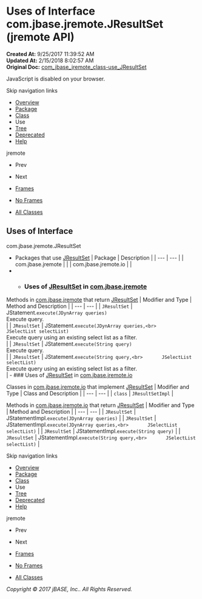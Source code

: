 # Uses of Interface com.jbase.jremote.JResultSet (jremote   API)

**Created At:** 9/25/2017 11:39:52 AM  
**Updated At:** 2/15/2018 8:02:57 AM  
**Original Doc:** [com_jbase_jremote_class-use_JResultSet](https://docs.jbase.com/39249-class-use/com_jbase_jremote_class-use_JResultSet)  

<!--<br>    try {<br>        if (location.href.indexOf('is-external=true') == -1) {<br>            parent.document.title="Uses of Interface com.jbase.jremote.JResultSet (jremote   API)";<br>        }<br>    }<br>    catch(err) {<br>    }<br>//-->
JavaScript is disabled on your browser.

Skip navigation links

- [Overview](../../../../overview-summary.html)
- [Package](./../../../../jremote-api)
- [Class](./../../jresultset-%28jremote-api%29 "interface in com.jbase.jremote")
- Use
- [Tree](./../../com.jbase.jremote-class-hierarchy)
- [Deprecated](../../../../deprecated-list.html)
- [Help](../../../../help-doc.html)


jremote <br>

- Prev
- Next


- [Frames](./.)
- [No Frames](./.)


- [All Classes](../../../../allclasses-noframe.html)


<!--<br>  allClassesLink = document.getElementById("allclasses\_navbar\_top");<br>  if(window==top) {<br>    allClassesLink.style.display = "block";<br>  }<br>  else {<br>    allClassesLink.style.display = "none";<br>  }<br>  //-->

## Uses of Interface
com.jbase.jremote.JResultSet

- Packages that use [JResultSet](./../../jresultset-%28jremote-api%29 "interface in com.jbase.jremote") | Package | Description |
| --- | --- |
| com.jbase.jremote |   |
| com.jbase.jremote.io |   |
- - ### Uses of [JResultSet](./../../jresultset-%28jremote-api%29 "interface in com.jbase.jremote") in [com.jbase.jremote](./../../../../jremote-api)


Methods in [com.jbase.jremote](./../../../../jremote-api) that return [JResultSet](./../../jresultset-%28jremote-api%29 "interface in com.jbase.jremote") | Modifier and Type | Method and Description |
| --- | --- |
| `JResultSet` | JStatement.`execute(JDynArray queries)`<br>Execute query.<br> |
| `JResultSet` | JStatement.`execute(JDynArray queries,<br>       JSelectList selectList)`<br>Execute query using an existing select list as a filter.<br> |
| `JResultSet` | JStatement.`execute(String query)`<br>Execute query.<br> |
| `JResultSet` | JStatement.`execute(String query,<br>       JSelectList selectList)`<br>Execute query using an existing select list as a filter.<br> |
    - ### Uses of [JResultSet](./../../jresultset-%28jremote-api%29 "interface in com.jbase.jremote") in [com.jbase.jremote.io](./../../io/com.jbase.jremote.io-%28jremote---api%29)


Classes in [com.jbase.jremote.io](./../../io/com.jbase.jremote.io-%28jremote---api%29) that implement [JResultSet](./../../jresultset-%28jremote-api%29 "interface in com.jbase.jremote") | Modifier and Type | Class and Description |
| --- | --- |
| `class` | `JResultSetImpl`  |



Methods in [com.jbase.jremote.io](./../../io/com.jbase.jremote.io-%28jremote---api%29) that return [JResultSet](./../../jresultset-%28jremote-api%29 "interface in com.jbase.jremote") | Modifier and Type | Method and Description |
| --- | --- |
| `JResultSet` | JStatementImpl.`execute(JDynArray queries)`  |
| `JResultSet` | JStatementImpl.`execute(JDynArray queries,<br>       JSelectList selectList)`  |
| `JResultSet` | JStatementImpl.`execute(String query)`  |
| `JResultSet` | JStatementImpl.`execute(String query,<br>       JSelectList selectList)`  |

Skip navigation links

- [Overview](../../../../overview-summary.html)
- [Package](./../../../../jremote-api)
- [Class](./../../jresultset-%28jremote-api%29 "interface in com.jbase.jremote")
- Use
- [Tree](./../../com.jbase.jremote-class-hierarchy)
- [Deprecated](../../../../deprecated-list.html)
- [Help](../../../../help-doc.html)


jremote <br>

- Prev
- Next


- [Frames](./.)
- [No Frames](./.)


- [All Classes](../../../../allclasses-noframe.html)


<!--<br>  allClassesLink = document.getElementById("allclasses\_navbar\_bottom");<br>  if(window==top) {<br>    allClassesLink.style.display = "block";<br>  }<br>  else {<br>    allClassesLink.style.display = "none";<br>  }<br>  //-->

*Copyright © 2017 jBASE, Inc.. All Rights Reserved.*
